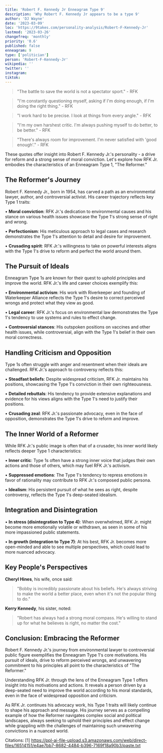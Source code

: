 ```yaml
---
title: 'Robert F. Kennedy Jr Enneagram Type 9'
description: 'Why Robert F. Kennedy Jr appears to be a type 9'
author: 'DJ Wayne'
date: '2023-03-09'
loc: 'https://9takes.com/personality-analysis/Robert-F-Kennedy-Jr'
lastmod: '2023-03-26'
changefreq: 'monthly'
priority: '0.6'
published: false
enneagram: 9
type: ['politician']
person: 'Robert-F-Kennedy-Jr'
wikipedia: ''
twitter: ''
instagram:
tiktok:
---
```


> "The battle to save the world is not a spectator sport." - RFK

> "I'm constantly questioning myself, asking if I'm doing enough, if I'm doing the right thing." - RFK

> "I work hard to be precise. I look at things from every angle." - RFK

> "I'm my own harshest critic. I'm always pushing myself to do better, to be better." - RFK

> "There's always room for improvement. I'm never satisfied with 'good enough'." - RFK

These quotes offer insight into Robert F. Kennedy Jr.'s personality - a drive for reform and a strong sense of moral conviction. Let's explore how RFK Jr. embodies the characteristics of an Enneagram Type 1, "The Reformer."

## The Reformer's Journey

Robert F. Kennedy Jr., born in 1954, has carved a path as an environmental lawyer, author, and controversial activist. His career trajectory reflects key Type 1 traits:

• **Moral conviction**: RFK Jr.'s dedication to environmental causes and his stance on various health issues showcase the Type 1's strong sense of right and wrong.

• **Perfectionism**: His meticulous approach to legal cases and research demonstrates the Type 1's attention to detail and desire for improvement.

• **Crusading spirit**: RFK Jr.'s willingness to take on powerful interests aligns with the Type 1's drive to reform and perfect the world around them.

## The Pursuit of Ideals

Enneagram Type 1s are known for their quest to uphold principles and improve the world. RFK Jr.'s life and career choices exemplify this:

• **Environmental activism**: His work with Riverkeeper and founding of Waterkeeper Alliance reflects the Type 1's desire to correct perceived wrongs and protect what they view as good.

• **Legal career**: RFK Jr.'s focus on environmental law demonstrates the Type 1's tendency to use systems and rules to effect change.

• **Controversial stances**: His outspoken positions on vaccines and other health issues, while controversial, align with the Type 1's belief in their own moral correctness.

## Handling Criticism and Opposition

Type 1s often struggle with anger and resentment when their ideals are challenged. RFK Jr.'s approach to controversy reflects this:

• **Steadfast beliefs**: Despite widespread criticism, RFK Jr. maintains his positions, showcasing the Type 1's conviction in their own righteousness.

• **Detailed rebuttals**: His tendency to provide extensive explanations and evidence for his views aligns with the Type 1's need to justify their positions.

• **Crusading zeal**: RFK Jr.'s passionate advocacy, even in the face of opposition, demonstrates the Type 1's drive to reform and improve.

## The Inner World of a Reformer

While RFK Jr.'s public image is often that of a crusader, his inner world likely reflects deeper Type 1 characteristics:

• **Inner critic**: Type 1s often have a strong inner voice that judges their own actions and those of others, which may fuel RFK Jr.'s activism.

• **Suppressed emotions**: The Type 1's tendency to repress emotions in favor of rationality may contribute to RFK Jr.'s composed public persona.

• **Idealism**: His persistent pursuit of what he sees as right, despite controversy, reflects the Type 1's deep-seated idealism.

## Integration and Disintegration

• **In stress (disintegration to Type 4)**: When overwhelmed, RFK Jr. might become more emotionally volatile or withdrawn, as seen in some of his more impassioned public statements.

• **In growth (integration to Type 7)**: At his best, RFK Jr. becomes more open-minded and able to see multiple perspectives, which could lead to more nuanced advocacy.

## Key People's Perspectives

**Cheryl Hines**, his wife, once said:

> "Bobby is incredibly passionate about his beliefs. He's always striving to make the world a better place, even when it's not the popular thing to do."

**Kerry Kennedy**, his sister, noted:

> "Robert has always had a strong moral compass. He's willing to stand up for what he believes is right, no matter the cost."

## Conclusion: Embracing the Reformer

Robert F. Kennedy Jr.'s journey from environmental lawyer to controversial public figure exemplifies the Enneagram Type 1's core motivations. His pursuit of ideals, drive to reform perceived wrongs, and unwavering commitment to his principles all point to the characteristics of "The Reformer."

Understanding RFK Jr. through the lens of the Enneagram Type 1 offers insight into his motivations and actions. It reveals a person driven by a deep-seated need to improve the world according to his moral standards, even in the face of widespread opposition and criticism.

As RFK Jr. continues his advocacy work, his Type 1 traits will likely continue to shape his approach and message. His journey serves as a compelling example of how the Reformer navigates complex social and political landscapes, always seeking to uphold their principles and effect change while grappling with the challenges of maintaining such unwavering convictions in a nuanced world.

Citations:
[1] https://ppl-ai-file-upload.s3.amazonaws.com/web/direct-files/16514151/e4ae7bb7-8682-4484-b396-7169f18a90b3/paste.txt
